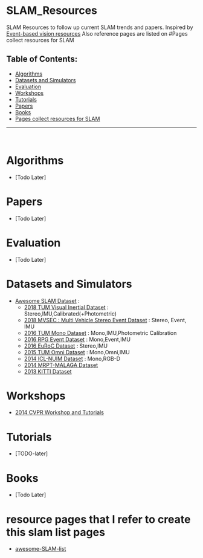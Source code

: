 # SLAM_Resources
SLAM Resources to follow up current SLAM trends and papers.
Inspired by [Event-based vision resources](https://github.com/uzh-rpg/event-based_vision_resources)
Also reference pages are listed on #Pages collect resources for SLAM

## Table of Contents:
- [Algorithms](#algorithms)
- [Datasets and Simulators](#datasets)
- [Evaluation](#evaluation)
- [Workshops](#workshops)
- [Tutorials](#tutorials)
- [Papers](#papers)
- [Books](#books)
- [Pages collect resources for SLAM](#slamlist)
___
<br>

<a name="algorithms"></a>
# Algorithms
- [Todo Later]

<a name="papers"></a>
# Papers 
- [Todo Later]
    
<a name="evaluation"></a>
# Evaluation
- [Todo Later]

<a name="datasets"></a>
# Datasets and Simulators 
- [Awesome SLAM Dataset](https://sites.google.com/view/awesome-slam-datasets/) : 
    - [2018 TUM Visual Inertial Dataset](https://vision.in.tum.de/data/datasets/visual-inertial-dataset) : Stereo,IMU,Calibrated(+Photometric)
    - [2018 MVSEC : Multi Vehicle Stereo Event Dataset](https://daniilidis-group.github.io/mvsec/) : Stereo, Event, IMU
    - [2016 TUM Mono Dataset](https://vision.in.tum.de/data/datasets/mono-dataset) : Mono,IMU,Photometric Calibration
    - [2016 RPG Event Dataset](http://rpg.ifi.uzh.ch/davis_data.html) : Mono,Event,IMU
    - [2016 EuRoC Dataset](http://projects.asl.ethz.ch/datasets/doku.php?id=kmavvisualinertialdatasets) : Stereo,IMU
    - [2015 TUM Omni Dataset](https://vision.in.tum.de/data/datasets/omni-lsdslam) : Mono,Omni,IMU
    - [2014 ICL-NUIM Dataset](https://www.doc.ic.ac.uk/~ahanda/VaFRIC/iclnuim.html) : Mono,RGB-D
    - [2014 MRPT-MALAGA Dataset](https://www.mrpt.org/robotics_datasets) 
    - [2013 KITTI Dataset](http://www.cvlibs.net/datasets/kitti/index.php)
    
<a name="workshops"></a>
# Workshops 
- [2014 CVPR Workshop and Tutorials](http://frc.ri.cmu.edu/~kaess/vslam_cvpr14/)

<a name="tutorials"></a>
# Tutorials
- [TODO-later]

<a name="books"></a>
# Books
- [Todo Later]

<a name="slamlist"></a>
# resource pages that I refer to create this slam list pages 
- [awesome-SLAM-list](https://github.com/OpenSLAM/awesome-SLAM-list)


